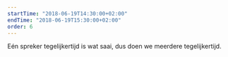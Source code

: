 ```yaml
---
startTime: "2018-06-19T14:30:00+02:00"
endTime: "2018-06-19T15:30:00+02:00"
order: 6
---
```

Eén spreker tegelijkertijd is wat saai, dus doen we meerdere tegelijkertijd.
